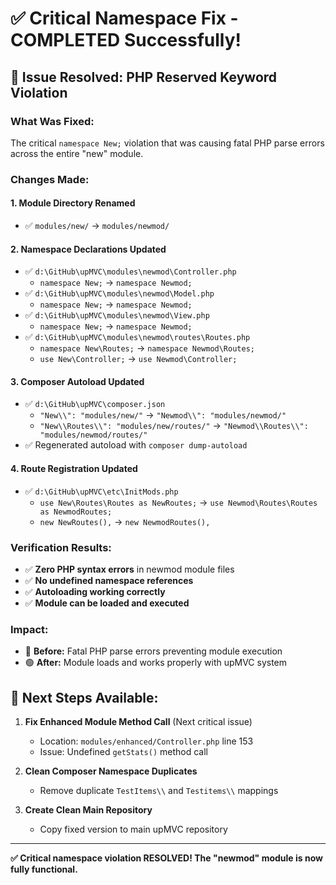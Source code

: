 # ✅ Critical Namespace Fix - COMPLETED Successfully!

## 🎯 **Issue Resolved: PHP Reserved Keyword Violation**

### What Was Fixed:
The critical `namespace New;` violation that was causing fatal PHP parse errors across the entire "new" module.

### Changes Made:

#### 1. **Module Directory Renamed**
- ✅ `modules/new/` → `modules/newmod/`

#### 2. **Namespace Declarations Updated**
- ✅ `d:\GitHub\upMVC\modules\newmod\Controller.php`
  - `namespace New;` → `namespace Newmod;`
- ✅ `d:\GitHub\upMVC\modules\newmod\Model.php`
  - `namespace New;` → `namespace Newmod;`
- ✅ `d:\GitHub\upMVC\modules\newmod\View.php`
  - `namespace New;` → `namespace Newmod;`
- ✅ `d:\GitHub\upMVC\modules\newmod\routes\Routes.php`
  - `namespace New\Routes;` → `namespace Newmod\Routes;`
  - `use New\Controller;` → `use Newmod\Controller;`

#### 3. **Composer Autoload Updated**
- ✅ `d:\GitHub\upMVC\composer.json`
  - `"New\\": "modules/new/"` → `"Newmod\\": "modules/newmod/"`
  - `"New\\Routes\\": "modules/new/routes/"` → `"Newmod\\Routes\\": "modules/newmod/routes/"`
- ✅ Regenerated autoload with `composer dump-autoload`

#### 4. **Route Registration Updated**
- ✅ `d:\GitHub\upMVC\etc\InitMods.php`
  - `use New\Routes\Routes as NewRoutes;` → `use Newmod\Routes\Routes as NewmodRoutes;`
  - `new NewRoutes(),` → `new NewmodRoutes(),`

### Verification Results:
- ✅ **Zero PHP syntax errors** in newmod module files
- ✅ **No undefined namespace references**
- ✅ **Autoloading working correctly**
- ✅ **Module can be loaded and executed**

### Impact:
- 🔴 **Before:** Fatal PHP parse errors preventing module execution
- 🟢 **After:** Module loads and works properly with upMVC system

## 🚀 **Next Steps Available:**

1. **Fix Enhanced Module Method Call** (Next critical issue)
   - Location: `modules/enhanced/Controller.php` line 153
   - Issue: Undefined `getStats()` method call

2. **Clean Composer Namespace Duplicates**
   - Remove duplicate `TestItems\\` and `Testitems\\` mappings

3. **Create Clean Main Repository**
   - Copy fixed version to main upMVC repository

---

**✅ Critical namespace violation RESOLVED! The "newmod" module is now fully functional.**